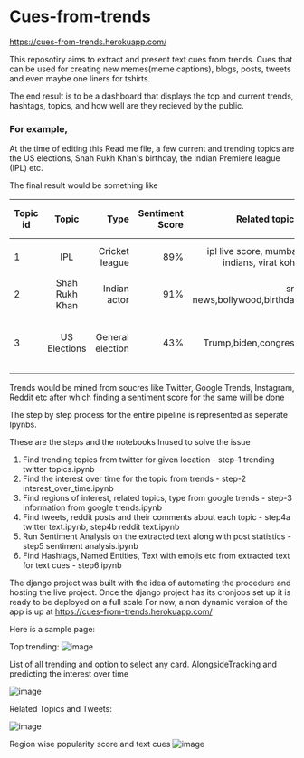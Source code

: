 # Cues-from-trends

https://cues-from-trends.herokuapp.com/

This reposotiry aims to extract and present text cues from trends.
Cues that can be used for creating new memes(meme captions), blogs, posts, tweets and even maybe one liners for tshirts.

The end result is to be a dashboard that displays the top and current trends, hashtags, topics, and how well are they recieved by the 
public.

### For example, 
At the time of editing this Read me file, 
a few current and trending topics are the US elections, Shah Rukh Khan's birthday, the Indian Premiere league (IPL) etc.

The final result would be something like

| Topic id   |      Topic      |  Type | Sentiment Score | Related topics | Text cues | Interest by region |
|----------|:-------------:|------:|------:|------:|------:|------:|
| 1 |  IPL | Cricket league | 89% | ipl live score, mumbai indians, virat kohli | MS Dhoni #DefinitelyNot, Virat❤️ | India, UAE, Australia|
| 2 |Shah Rukh Khan| Indian actor | 91% |  srk news,bollywood,birthday | Baadshah, ❤️SRK❤️, Burj Khalifa | India, UAE, Pakistan |
| 3 | US Elections | General election  | 43% | Trump,biden,congress | free world, God bless President @realDonaldTrump, Predictions | United states of America, Russia, UK |


Trends would be mined from soucres like Twitter, Google Trends, Instagram, Reddit etc after which finding a sentiment score for the same will be done

The step by step process for the entire pipeline is represented as seperate Ipynbs.

These are the steps and the notebooks Inused to solve the issue
1. Find trending topics from twitter for given location -  step-1 trending twitter topics.ipynb
2. Find the interest over time for the topic from trends - step-2 interest_over_time.ipynb
3. Find regions of interest, related topics, type from google trends - step-3 information from google trends.ipynb
4. Find tweets, reddit posts and their comments about each topic - step4a twitter text.ipynb, step4b reddit text.ipynb
5. Run Sentiment Analysis on the extracted text along with post statistics - step5 sentiment analysis.ipynb
6. Find Hashtags, Named Entities, Text with emojis etc from extracted text for text cues - step6.ipynb

The django project was built with the idea of automating the procedure and hosting the live project.
Once the django project has its cronjobs set up it is ready to be deployed on a full scale
For now, a non dynamic version of the app is up at https://cues-from-trends.herokuapp.com/

Here is a sample page:

Top trending:
![image](https://user-images.githubusercontent.com/36449863/142579072-dff8497c-c41f-4d2e-8e7e-e8cfa35d57b8.png)

List of all trending and option to select any card. AlongsideTracking and predicting the interest over time


![image](https://user-images.githubusercontent.com/36449863/142579144-f2c7ecc0-552b-42fb-b375-63363ebece59.png)

Related Topics and Tweets:


![image](https://user-images.githubusercontent.com/36449863/142579222-78d4b46c-de33-448a-aa85-7254ceb175cd.png)


Region wise popularity score and text cues
![image](https://user-images.githubusercontent.com/36449863/142579302-4a3df0c2-1470-4477-9349-ab249cf312bc.png)



